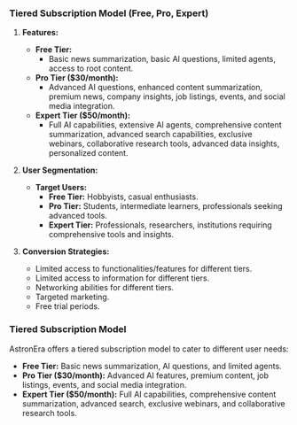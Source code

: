 ### Tiered Subscription Model (Free, Pro, Expert)

1. **Features:**

   - **Free Tier:**
     - Basic news summarization, basic AI questions, limited agents, access to root content.
   - **Pro Tier ($30/month):**
     - Advanced AI questions, enhanced content summarization, premium news, company insights, job
       listings, events, and social media integration.
   - **Expert Tier ($50/month):**
     - Full AI capabilities, extensive AI agents, comprehensive content summarization, advanced
       search capabilities, exclusive webinars, collaborative research tools, advanced data
       insights, personalized content.

2. **User Segmentation:**

   - **Target Users:**
     - **Free Tier:** Hobbyists, casual enthusiasts.
     - **Pro Tier:** Students, intermediate learners, professionals seeking advanced tools.
     - **Expert Tier:** Professionals, researchers, institutions requiring comprehensive tools and
       insights.

3. **Conversion Strategies:**
   - Limited access to functionalities/features for different tiers.
   - Limited access to information for different tiers.
   - Networking abilities for different tiers.
   - Targeted marketing.
   - Free trial periods.

### Tiered Subscription Model

AstronEra offers a tiered subscription model to cater to different user needs:

- **Free Tier:** Basic news summarization, AI questions, and limited agents.
- **Pro Tier ($30/month):** Advanced AI features, premium content, job listings, events, and social
  media integration.
- **Expert Tier ($50/month):** Full AI capabilities, comprehensive content summarization, advanced
  search, exclusive webinars, and collaborative research tools.
